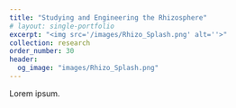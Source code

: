 ```yaml
---
title: "Studying and Engineering the Rhizosphere"
# layout: single-portfolio
excerpt: "<img src='/images/Rhizo_Splash.png' alt=''>"
collection: research
order_number: 30
header: 
  og_image: "images/Rhizo_Splash.png"
---
```

Lorem ipsum.